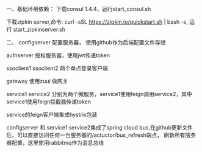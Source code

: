 一、基础环境依赖：
下载consul 1.4.4，运行start_consul.sh

下载zipkin server,命令:  curl -sSL https://zipkin.io/quickstart.sh | bash -s,
运行 start_zipkinserver.sh

二、
configserver  配置服务器， 使用github作为后端配置文件存储

authserver  授权服务器，使用jwt传递token

ssoclient1  ssoclient2  两个单点登录客户端

gateway  使用zuul 做网关

service1  service2  分别为两个微服务，service1使用feign调用service2，其中service1使用feign拦截器传递token

service的feign客户端集成hystrix包装
 
configserver  和 service1  service2集成了spring cloud bus,在github更新文件后，可以直接访问任何一台服务器的/actuctor/bus_refresh端点，
刷新所有服务器配置，这里使用rabbitmq作为消息总线

